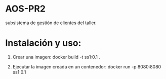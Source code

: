 # AOS-PR2
 
subsistema de gestión de clientes del taller.

# Instalación y uso:

1. Crear una imagen:
docker build -t ss1:0.1 .

3. Ejecutar la imagen creada en un contenedor:
docker run -p 8080:8080 ss1:0.1

